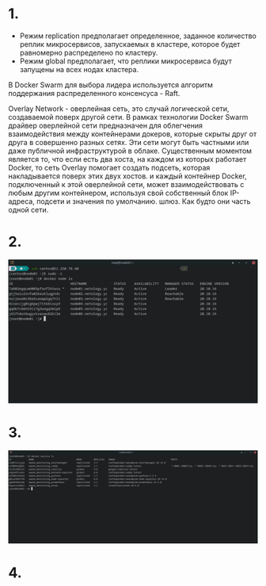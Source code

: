 # 1.

- Режим replication предполагает определенное, заданное количество реплик микросервисов, запускаемых в кластере, которое будет равномерно распределено  по кластеру.
- Режим global предполагает, что реплики микросервиса будут запущены на всех нодах кластера.

В Docker Swarm для выбора лидера используется алгоритм поддержания распределенного консенсуса - Raft.

Overlay Network - оверлейная сеть, это случай логической сети, создаваемой поверх другой сети. В рамках технологии Docker Swarm драйвер оверлейной сети предназначен для облегчения взаимодействия между контейнерами докеров, которые скрыты друг от друга в совершенно разных сетях. Эти сети могут быть частными или даже публичной инфраструктурой в облаке. Существенным моментом является то, что если есть два хоста, на каждом из которых работает Docker, то сеть Overlay помогает создать подсеть, которая накладывается поверх этих двух хостов. и каждый контейнер Docker, подключенный к этой оверлейной сети, может взаимодействовать с любым другим контейнером, используя свой собственный блок IP-адреса, подсети и значения по умолчанию. шлюз. Как будто они часть одной сети.

# 2.

<img src="assets/05-virt-05-docker-swarm_001.png" width="800px">


# 3.

<img src="assets/05-virt-05-docker-swarm_002.png" width="800px">

 # 4.


